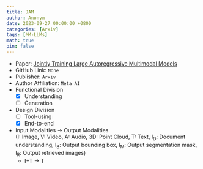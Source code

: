 ```yaml
---
title: JAM
author: Anonym
date: 2023-09-27 00:00:00 +0800
categories: [Arxiv]
tags: [MM-LLMs]
math: true
pin: false
---
```


- Paper: [Jointly Training Large Autoregressive Multimodal Models](https://arxiv.org/abs/2309.15564)
- GitHub Link: `None`
- Publisher: `Arxiv`
- Author Affiliation: `Meta AI`
- Functional Division
  + [x] Understanding
  + [ ] Generation
- Design Division
  + [ ] Tool-using
  + [x] End-to-end
- Input Modalities $\rightarrow$ Output Modalities <br />(I: Image, V: Video, A: Audio, 3D: Point Cloud, T: Text, I<sub>D</sub>: Document understanding, I<sub>B</sub>: Output bounding box, I<sub>M</sub>: Output segmentation mask, I<sub>R</sub>: Output retrieved images)
  + I+T $\rightarrow$ T
